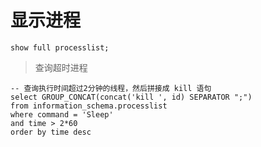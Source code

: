 # 显示进程

```mysql
show full processlist;
```

> 查询超时进程

```mysql
-- 查询执行时间超过2分钟的线程，然后拼接成 kill 语句
select GROUP_CONCAT(concat('kill ', id) SEPARATOR ";")
from information_schema.processlist
where command = 'Sleep'
and time > 2*60
order by time desc
```

